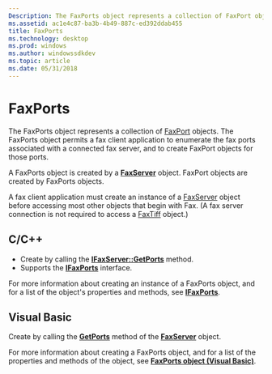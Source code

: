 ```yaml
---
Description: The FaxPorts object represents a collection of FaxPort objects.
ms.assetid: ac1e4c87-ba3b-4b49-887c-ed392ddab455
title: FaxPorts
ms.technology: desktop
ms.prod: windows
ms.author: windowssdkdev
ms.topic: article
ms.date: 05/31/2018
---
```


# FaxPorts

The FaxPorts object represents a collection of [FaxPort](-mfax-faxport.md) objects. The FaxPorts object permits a fax client application to enumerate the fax ports associated with a connected fax server, and to create FaxPort objects for those ports.

A FaxPorts object is created by a [**FaxServer**](-mfax-faxserver.md) object. FaxPort objects are created by FaxPorts objects.

A fax client application must create an instance of a [FaxServer](-mfax-faxserver-client.md) object before accessing most other objects that begin with Fax. (A fax server connection is not required to access a [FaxTiff](-mfax-faxtiff.md) object.)

## C/C++

-   Create by calling the [**IFaxServer::GetPorts**](-mfax-ifaxserver-client-mfax-ifaxserver-getports-cpp.md) method.
-   Supports the [**IFaxPorts**](-mfax-ifaxports.md) interface.

For more information about creating an instance of a FaxPorts object, and for a list of the object's properties and methods, see [**IFaxPorts**](-mfax-ifaxports.md).

## Visual Basic

Create by calling the [**GetPorts**](-mfax-faxserver-object-visual-basic-.md) method of the [**FaxServer**](-mfax-faxserver-object-visual-basic-.md) object.

For more information about creating a FaxPorts object, and for a list of the properties and methods of the object, see [**FaxPorts object (Visual Basic)**](-mfax-faxports-object-visual-basic-.md).

 

 



